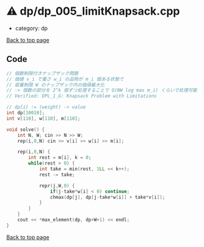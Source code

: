 <!-- mathjax config similar to math.stackexchange -->
<script type="text/javascript" async
  src="https://cdnjs.cloudflare.com/ajax/libs/mathjax/2.7.5/MathJax.js?config=TeX-MML-AM_CHTML">
</script>
<script type="text/x-mathjax-config">
  MathJax.Hub.Config({
    TeX: { equationNumbers: { autoNumber: "AMS" }},
    tex2jax: {
      inlineMath: [ ['$','$'] ],
      processEscapes: true
    },
    "HTML-CSS": { matchFontHeight: false },
    displayAlign: "left",
    displayIndent: "2em"
  });
</script>

<script type="text/javascript" src="https://cdnjs.cloudflare.com/ajax/libs/jquery/3.4.1/jquery.min.js"></script>
<script src="https://cdn.jsdelivr.net/npm/jquery-balloon-js@1.1.2/jquery.balloon.min.js" integrity="sha256-ZEYs9VrgAeNuPvs15E39OsyOJaIkXEEt10fzxJ20+2I=" crossorigin="anonymous"></script>
<script type="text/javascript" src="../../assets/js/copy-button.js"></script>
<link rel="stylesheet" href="../../assets/css/copy-button.css" />


# :warning: dp/dp_005_limitKnapsack.cpp
* category: dp


[Back to top page](../../index.html)



## Code
```cpp
// 個数制限付きナップザック問題
// 価値 v_i で重さ w_i の品物が m_i 個ある状態で
// 容量制限 W のナップザック内の価値最大化
// -> 個数の部分を 2^k 個ずつ処理することで O(NW log max m_i) くらいで処理可能
// Verified: DPL_1_G: Knapsack Problem with Limitations

// dp[i] := (weight) -> value
int dp[10010];
int v[110], w[110], m[110];

void solve() {
    int N, W; cin >> N >> W;
    rep(i,0,N) cin >> v[i] >> w[i] >> m[i];

    rep(i,0,N) {
        int rest = m[i], k = 0;
        while(rest > 0) {
            int take = min(rest, 1LL << k++);
            rest -= take;

            repr(j,W,0) {
                if(j-take*w[i] < 0) continue;
                chmax(dp[j], dp[j-take*w[i]] + take*v[i]);
            }
        }
    }
    cout << *max_element(dp, dp+W+1) << endl;
}
```

[Back to top page](../../index.html)

